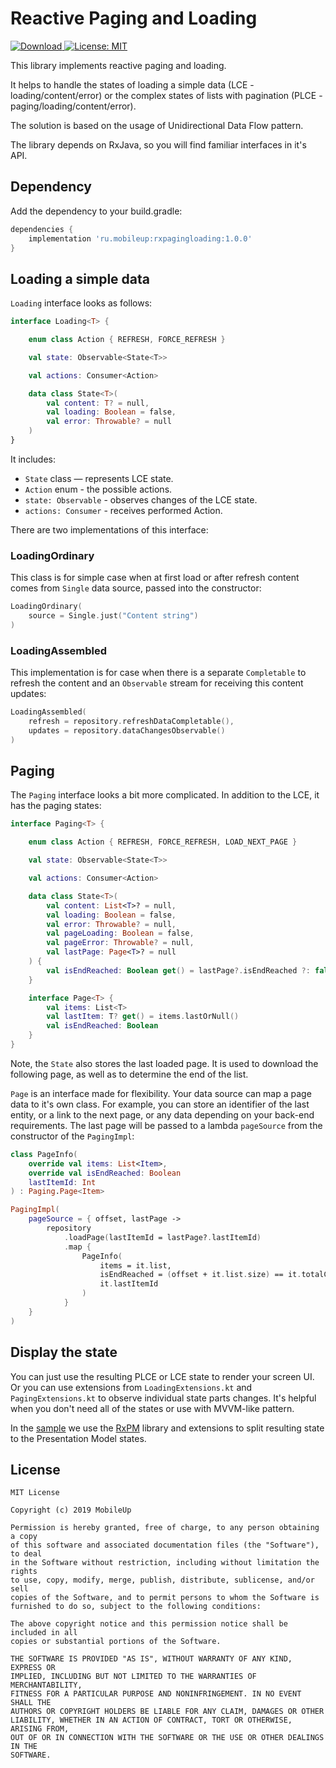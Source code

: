 # Reactive Paging and Loading

[ ![Download](https://api.bintray.com/packages/1117847002272/RxPagingLoading/RxPagingLoading/images/download.svg?version=1.0.0) ](https://bintray.com/1117847002272/RxPagingLoading/RxPagingLoading/1.0.0/link)
[![License: MIT](https://img.shields.io/badge/License-MIT-yellow.svg)](https://opensource.org/licenses/MIT)

This library implements reactive paging and loading. 

It helps to handle the states of loading a simple data (LCE - loading/content/error) or the complex states of lists with pagination (PLCE - paging/loading/content/error).

The solution is based on the usage of Unidirectional Data Flow pattern.

The library depends on RxJava, so you will find familiar interfaces in it's API.

## Dependency 
Add the dependency to your build.gradle:
```Groovy
dependencies {
    implementation 'ru.mobileup:rxpagingloading:1.0.0'
}
```

## Loading a simple data

`Loading` interface looks as follows:

```Kotlin
interface Loading<T> {

    enum class Action { REFRESH, FORCE_REFRESH }

    val state: Observable<State<T>>

    val actions: Consumer<Action>

    data class State<T>(
        val content: T? = null,
        val loading: Boolean = false,
        val error: Throwable? = null
    )
}
```

It includes:
- `State` class — represents LCE state.
- `Action` enum - the possible actions.
- `state: Observable` - observes changes of the LCE state.
- `actions: Consumer` - receives performed Action.

There are two implementations of this interface:

### LoadingOrdinary

This class is for simple case when at first load or after refresh content comes from `Single` data source, passed into the constructor:

```Kotlin
LoadingOrdinary(
    source = Single.just("Content string")
)
```

### LoadingAssembled

This implementation is for case when there is a separate `Сompletable` to refresh the content and an `Observable` stream for receiving this content updates:

```Kotlin
LoadingAssembled(
    refresh = repository.refreshDataCompletable(),
    updates = repository.dataChangesObservable()
)
```

## Paging

The `Paging` interface looks a bit more complicated. In addition to the LCE, it has the paging states:

```Kotlin
interface Paging<T> {

    enum class Action { REFRESH, FORCE_REFRESH, LOAD_NEXT_PAGE }

    val state: Observable<State<T>>

    val actions: Consumer<Action>

    data class State<T>(
        val content: List<T>? = null,
        val loading: Boolean = false,
        val error: Throwable? = null,
        val pageLoading: Boolean = false,
        val pageError: Throwable? = null,
        val lastPage: Page<T>? = null
    ) {
        val isEndReached: Boolean get() = lastPage?.isEndReached ?: false
    }

    interface Page<T> {
        val items: List<T>
        val lastItem: T? get() = items.lastOrNull()
        val isEndReached: Boolean
    }
}
```

Note, the `State` also stores the last loaded page. It is used to download the following page, as well as to determine the end of the list.

`Page` is an interface made for flexibility. Your data source can map a page data to it's own class. For example, you can store an identifier of the last entity, or a link to the next page, or any data depending on your back-end requirements. The last page will be passed to a lambda `pageSource` from the constructor of the `PagingImpl`:

```Kotlin
class PageInfo(
    override val items: List<Item>,
    override val isEndReached: Boolean
    lastItemId: Int
) : Paging.Page<Item>

PagingImpl(
    pageSource = { offset, lastPage ->
        repository
            .loadPage(lastItemId = lastPage?.lastItemId)
            .map {
                PageInfo(
                    items = it.list,
                    isEndReached = (offset + it.list.size) == it.totalCount
                    it.lastItemId
                )
            }
    }
)
```

## Display the state
You can just use the resulting PLCE or LCE state to render your screen UI. Or you can use extensions from `LoadingExtensions.kt` and `PagingExtensions.kt` to observe individual state parts changes. It's helpful when you don't need all of the states or use with MVVM-like pattern. 

In the [sample](https://github.com/MobileUpLLC/RxPagingLoading/tree/develop/sample) we use the [RxPM](https://github.com/dmdevgo/RxPM) library and extensions to split resulting state to the Presentation Model states.

## License
```
MIT License

Copyright (c) 2019 MobileUp

Permission is hereby granted, free of charge, to any person obtaining a copy
of this software and associated documentation files (the "Software"), to deal
in the Software without restriction, including without limitation the rights
to use, copy, modify, merge, publish, distribute, sublicense, and/or sell
copies of the Software, and to permit persons to whom the Software is
furnished to do so, subject to the following conditions:

The above copyright notice and this permission notice shall be included in all
copies or substantial portions of the Software.

THE SOFTWARE IS PROVIDED "AS IS", WITHOUT WARRANTY OF ANY KIND, EXPRESS OR
IMPLIED, INCLUDING BUT NOT LIMITED TO THE WARRANTIES OF MERCHANTABILITY,
FITNESS FOR A PARTICULAR PURPOSE AND NONINFRINGEMENT. IN NO EVENT SHALL THE
AUTHORS OR COPYRIGHT HOLDERS BE LIABLE FOR ANY CLAIM, DAMAGES OR OTHER
LIABILITY, WHETHER IN AN ACTION OF CONTRACT, TORT OR OTHERWISE, ARISING FROM,
OUT OF OR IN CONNECTION WITH THE SOFTWARE OR THE USE OR OTHER DEALINGS IN THE
SOFTWARE.
```
